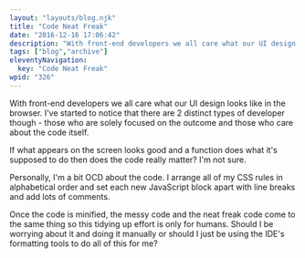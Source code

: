 ```yaml
---
layout: "layouts/blog.njk"
title: "Code Neat Freak"
date: "2016-12-16 17:06:42"
description: "With front-end developers we all care what our UI design looks like in the browser"
tags: ["blog","archive"]
eleventyNavigation:
  key: "Code Neat Freak"
wpid: "326"
---
```

With front-end developers we all care what our UI design looks like in the browser. I've started to notice that there are 2 distinct types of developer though - those who are solely focused on the outcome and those who care about the code itself.

If what appears on the screen looks good and a function does what it's supposed to do then does the code really matter? I'm not sure.

Personally, I'm a bit OCD about the code. I arrange all of my CSS rules in alphabetical order and set each new JavaScript block apart with line breaks and add lots of comments.

Once the code is minified, the messy code and the neat freak code come to the same thing so this tidying up effort is only for humans. Should I be worrying about it and doing it manually or should I just be using the IDE's formatting tools to do all of this for me?